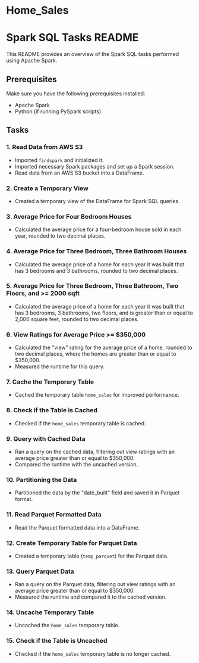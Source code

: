 # Home_Sales

# Spark SQL Tasks README

This README provides an overview of the Spark SQL tasks performed using Apache Spark.

## Prerequisites

Make sure you have the following prerequisites installed:

- Apache Spark
- Python (if running PySpark scripts)

## Tasks

### 1. Read Data from AWS S3

- Imported `findspark` and initialized it.
- Imported necessary Spark packages and set up a Spark session.
- Read data from an AWS S3 bucket into a DataFrame.

### 2. Create a Temporary View

- Created a temporary view of the DataFrame for Spark SQL queries.

### 3. Average Price for Four Bedroom Houses

- Calculated the average price for a four-bedroom house sold in each year, rounded to two decimal places.

### 4. Average Price for Three Bedroom, Three Bathroom Houses

- Calculated the average price of a home for each year it was built that has 3 bedrooms and 3 bathrooms, rounded to two decimal places.

### 5. Average Price for Three Bedroom, Three Bathroom, Two Floors, and >= 2000 sqft

- Calculated the average price of a home for each year it was built that has 3 bedrooms, 3 bathrooms, two floors, and is greater than or equal to 2,000 square feet, rounded to two decimal places.

### 6. View Ratings for Average Price >= $350,000

- Calculated the "view" rating for the average price of a home, rounded to two decimal places, where the homes are greater than or equal to $350,000.
- Measured the runtime for this query.

### 7. Cache the Temporary Table

- Cached the temporary table `home_sales` for improved performance.

### 8. Check if the Table is Cached

- Checked if the `home_sales` temporary table is cached.

### 9. Query with Cached Data

- Ran a query on the cached data, filtering out view ratings with an average price greater than or equal to $350,000.
- Compared the runtime with the uncached version.

### 10. Partitioning the Data

- Partitioned the data by the "date_built" field and saved it in Parquet format.

### 11. Read Parquet Formatted Data

- Read the Parquet formatted data into a DataFrame.

### 12. Create Temporary Table for Parquet Data

- Created a temporary table (`temp_parquet`) for the Parquet data.

### 13. Query Parquet Data

- Ran a query on the Parquet data, filtering out view ratings with an average price greater than or equal to $350,000.
- Measured the runtime and compared it to the cached version.

### 14. Uncache Temporary Table

- Uncached the `home_sales` temporary table.

### 15. Check if the Table is Uncached

- Checked if the `home_sales` temporary table is no longer cached.



